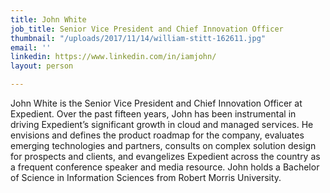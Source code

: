 ```yaml
---
title: John White
job_title: Senior Vice President and Chief Innovation Officer
thumbnail: "/uploads/2017/11/14/william-stitt-162611.jpg"
email: ''
linkedin: https://www.linkedin.com/in/iamjohn/
layout: person

---
```

John White is the Senior Vice President and Chief Innovation Officer at Expedient. Over the past fifteen years, John has been instrumental in driving Expedient’s significant growth in cloud and managed services. He envisions and defines the product roadmap for the company, evaluates emerging technologies and partners, consults on complex solution design for prospects and clients, and evangelizes Expedient across the country as a frequent conference speaker and media resource. John holds a Bachelor of Science in Information Sciences from Robert Morris University.